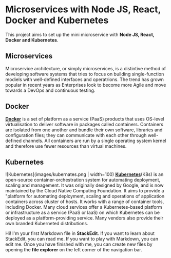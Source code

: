 # Microservices with Node JS, React, Docker and Kubernetes
This project aims to set up the mini microservice with **Node JS, React, Docker and Kubernetes**.

## Microservices
Microservice architecture, or simply microservices, is a distintive method of developing software systems that tries to focus on building single-function modiels with well-defined interfaces and operatrions. The trend has grown popular in recent years as Enterprises look to become more Agile and move towards a DevOps and continuous testing.

## Docker
**[Docker](https://www.docker.com/)** is a set of platform as a service (PaaS) products that uses OS-level virtualisation to deliver software in packages called containers. Containers are isolated from one another and bundle their own software, libraries and configuration files; they can communicate with each other through well-defined channels. All containers are run by a single operating system kernel and therefore use fewer resources than virtual machines.

## Kubernetes
![Kubernetes](images/kubernates.png | width=100)
**[Kubernetes](https://kubernetes.io)**(K8s) is an open-source container-orchestration system for automating deployment, scaling and management. It was originally designed by Google, and is now maintained by the Cloud Native Computing Foundation. It aims to provide a "platform for automating deployment, scaling and operations of application containers across cluster of hosts. It works with a range of container tools, including Docker. Many cloud services offer a Kubernetes-based platform or infrastructure as a service (PaaS or laaS) on which Kubernetes can be deployed as a platform-providing service. Many vendors also provide their own branded Kuberneted distributions.

Hi! I'm your first Markdown file in **StackEdit**. If you want to learn about StackEdit, you can read me. If you want to play with Markdown, you can edit me. Once you have finished with me, you can create new files by opening the **file explorer** on the left corner of the navigation bar.
